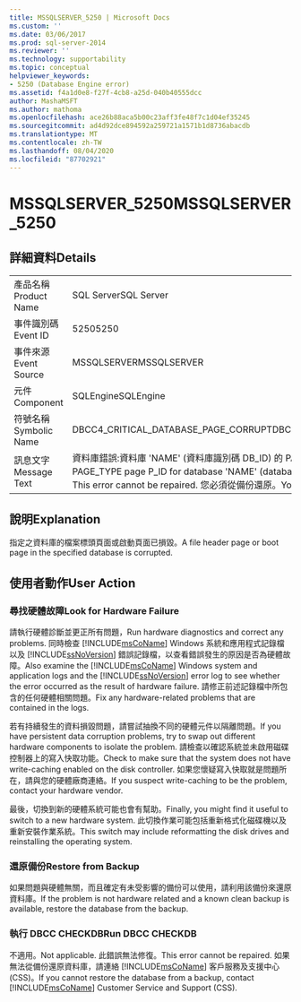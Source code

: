 ```yaml
---
title: MSSQLSERVER_5250 | Microsoft Docs
ms.custom: ''
ms.date: 03/06/2017
ms.prod: sql-server-2014
ms.reviewer: ''
ms.technology: supportability
ms.topic: conceptual
helpviewer_keywords:
- 5250 (Database Engine error)
ms.assetid: f4a1d0e8-f27f-4cb8-a25d-040b40555dcc
author: MashaMSFT
ms.author: mathoma
ms.openlocfilehash: ace26b88aca5b00c23aff3fe48f7c1d04ef35245
ms.sourcegitcommit: ad4d92dce894592a259721a1571b1d8736abacdb
ms.translationtype: MT
ms.contentlocale: zh-TW
ms.lasthandoff: 08/04/2020
ms.locfileid: "87702921"
---
```

# <a name="mssqlserver_5250"></a><span data-ttu-id="19339-102">MSSQLSERVER_5250</span><span class="sxs-lookup"><span data-stu-id="19339-102">MSSQLSERVER_5250</span></span>
    
## <a name="details"></a><span data-ttu-id="19339-103">詳細資料</span><span class="sxs-lookup"><span data-stu-id="19339-103">Details</span></span>  
  
|||  
|-|-|  
|<span data-ttu-id="19339-104">產品名稱</span><span class="sxs-lookup"><span data-stu-id="19339-104">Product Name</span></span>|<span data-ttu-id="19339-105">SQL Server</span><span class="sxs-lookup"><span data-stu-id="19339-105">SQL Server</span></span>|  
|<span data-ttu-id="19339-106">事件識別碼</span><span class="sxs-lookup"><span data-stu-id="19339-106">Event ID</span></span>|<span data-ttu-id="19339-107">5250</span><span class="sxs-lookup"><span data-stu-id="19339-107">5250</span></span>|  
|<span data-ttu-id="19339-108">事件來源</span><span class="sxs-lookup"><span data-stu-id="19339-108">Event Source</span></span>|<span data-ttu-id="19339-109">MSSQLSERVER</span><span class="sxs-lookup"><span data-stu-id="19339-109">MSSQLSERVER</span></span>|  
|<span data-ttu-id="19339-110">元件</span><span class="sxs-lookup"><span data-stu-id="19339-110">Component</span></span>|<span data-ttu-id="19339-111">SQLEngine</span><span class="sxs-lookup"><span data-stu-id="19339-111">SQLEngine</span></span>|  
|<span data-ttu-id="19339-112">符號名稱</span><span class="sxs-lookup"><span data-stu-id="19339-112">Symbolic Name</span></span>|<span data-ttu-id="19339-113">DBCC4_CRITICAL_DATABASE_PAGE_CORRUPT</span><span class="sxs-lookup"><span data-stu-id="19339-113">DBCC4_CRITICAL_DATABASE_PAGE_CORRUPT</span></span>|  
|<span data-ttu-id="19339-114">訊息文字</span><span class="sxs-lookup"><span data-stu-id="19339-114">Message Text</span></span>|<span data-ttu-id="19339-115">資料庫錯誤:資料庫 'NAME' (資料庫識別碼 DB_ID) 的 PAGE_TYPE 頁面 P_ID 無效。</span><span class="sxs-lookup"><span data-stu-id="19339-115">Database error: PAGE_TYPE page P_ID for database 'NAME' (database ID DB_ID) is invalid.</span></span> <span data-ttu-id="19339-116">此錯誤無法修復。</span><span class="sxs-lookup"><span data-stu-id="19339-116">This error cannot be repaired.</span></span> <span data-ttu-id="19339-117">您必須從備份還原。</span><span class="sxs-lookup"><span data-stu-id="19339-117">You must restore from backup.</span></span>|  
  
## <a name="explanation"></a><span data-ttu-id="19339-118">說明</span><span class="sxs-lookup"><span data-stu-id="19339-118">Explanation</span></span>  
 <span data-ttu-id="19339-119">指定之資料庫的檔案標頭頁面或啟動頁面已損毀。</span><span class="sxs-lookup"><span data-stu-id="19339-119">A file header page or boot page in the specified database is corrupted.</span></span>  
  
## <a name="user-action"></a><span data-ttu-id="19339-120">使用者動作</span><span class="sxs-lookup"><span data-stu-id="19339-120">User Action</span></span>  
  
### <a name="look-for-hardware-failure"></a><span data-ttu-id="19339-121">尋找硬體故障</span><span class="sxs-lookup"><span data-stu-id="19339-121">Look for Hardware Failure</span></span>  
 <span data-ttu-id="19339-122">請執行硬體診斷並更正所有問題，</span><span class="sxs-lookup"><span data-stu-id="19339-122">Run hardware diagnostics and correct any problems.</span></span> <span data-ttu-id="19339-123">同時檢查 [!INCLUDE[msCoName](../../includes/msconame-md.md)] Windows 系統和應用程式記錄檔以及 [!INCLUDE[ssNoVersion](../../includes/ssnoversion-md.md)] 錯誤記錄檔，以查看錯誤發生的原因是否為硬體故障。</span><span class="sxs-lookup"><span data-stu-id="19339-123">Also examine the [!INCLUDE[msCoName](../../includes/msconame-md.md)] Windows system and application logs and the [!INCLUDE[ssNoVersion](../../includes/ssnoversion-md.md)] error log to see whether the error occurred as the result of hardware failure.</span></span> <span data-ttu-id="19339-124">請修正前述記錄檔中所包含的任何硬體相關問題。</span><span class="sxs-lookup"><span data-stu-id="19339-124">Fix any hardware-related problems that are contained in the logs.</span></span>  
  
 <span data-ttu-id="19339-125">若有持續發生的資料損毀問題，請嘗試抽換不同的硬體元件以隔離問題。</span><span class="sxs-lookup"><span data-stu-id="19339-125">If you have persistent data corruption problems, try to swap out different hardware components to isolate the problem.</span></span> <span data-ttu-id="19339-126">請檢查以確認系統並未啟用磁碟控制器上的寫入快取功能。</span><span class="sxs-lookup"><span data-stu-id="19339-126">Check to make sure that the system does not have write-caching enabled on the disk controller.</span></span> <span data-ttu-id="19339-127">如果您懷疑寫入快取就是問題所在，請與您的硬體廠商連絡。</span><span class="sxs-lookup"><span data-stu-id="19339-127">If you suspect write-caching to be the problem, contact your hardware vendor.</span></span>  
  
 <span data-ttu-id="19339-128">最後，切換到新的硬體系統可能也會有幫助。</span><span class="sxs-lookup"><span data-stu-id="19339-128">Finally, you might find it useful to switch to a new hardware system.</span></span> <span data-ttu-id="19339-129">此切換作業可能包括重新格式化磁碟機以及重新安裝作業系統。</span><span class="sxs-lookup"><span data-stu-id="19339-129">This switch may include reformatting the disk drives and reinstalling the operating system.</span></span>  
  
### <a name="restore-from-backup"></a><span data-ttu-id="19339-130">還原備份</span><span class="sxs-lookup"><span data-stu-id="19339-130">Restore from Backup</span></span>  
 <span data-ttu-id="19339-131">如果問題與硬體無關，而且確定有未受影響的備份可以使用，請利用該備份來還原資料庫。</span><span class="sxs-lookup"><span data-stu-id="19339-131">If the problem is not hardware related and a known clean backup is available, restore the database from the backup.</span></span>  
  
### <a name="run-dbcc-checkdb"></a><span data-ttu-id="19339-132">執行 DBCC CHECKDB</span><span class="sxs-lookup"><span data-stu-id="19339-132">Run DBCC CHECKDB</span></span>  
 <span data-ttu-id="19339-133">不適用。</span><span class="sxs-lookup"><span data-stu-id="19339-133">Not applicable.</span></span> <span data-ttu-id="19339-134">此錯誤無法修復。</span><span class="sxs-lookup"><span data-stu-id="19339-134">This error cannot be repaired.</span></span> <span data-ttu-id="19339-135">如果無法從備份還原資料庫，請連絡 [!INCLUDE[msCoName](../../includes/msconame-md.md)] 客戶服務及支援中心 (CSS)。</span><span class="sxs-lookup"><span data-stu-id="19339-135">If you cannot restore the database from a backup, contact [!INCLUDE[msCoName](../../includes/msconame-md.md)] Customer Service and Support (CSS).</span></span>  
  
  

